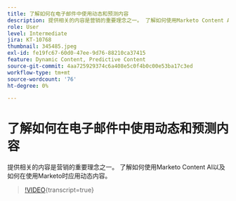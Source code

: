 ```yaml
---
title: 了解如何在电子邮件中使用动态和预测内容
description: 提供相关的内容是营销的重要理念之一。 了解如何使用Marketo Content AI以及如何在使用Marketo时应用动态内容。
role: User
level: Intermediate
jira: KT-10768
thumbnail: 345485.jpeg
exl-id: fe19fc67-60d0-47ee-9d76-88210ca37415
feature: Dynamic Content, Predictive Content
source-git-commit: 4aa725929374c6a408e5c0f4b0c00e53ba17c3ed
workflow-type: tm+mt
source-wordcount: '76'
ht-degree: 0%

---
```


# 了解如何在电子邮件中使用动态和预测内容

提供相关的内容是营销的重要理念之一。 了解如何使用Marketo Content AI以及如何在使用Marketo时应用动态内容。

>[!VIDEO](https://video.tv.adobe.com/v/345485/?quality=12&learn=on){transcript=true}
